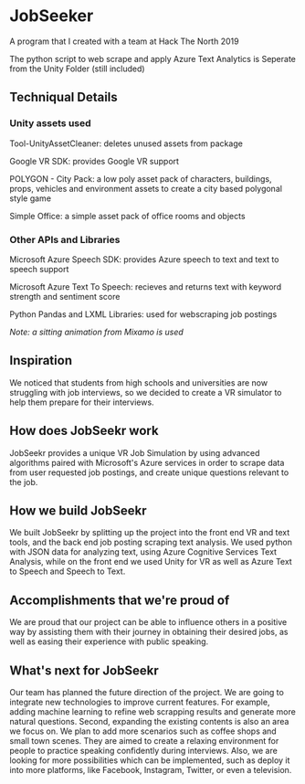 # JobSeeker
 A program that I created with a team at Hack The North 2019

The python script to web scrape and apply Azure Text Analytics is Seperate from the Unity Folder (still included)

## Techniqual Details

### Unity assets used

Tool-UnityAssetCleaner: deletes unused assets from package

Google VR SDK: provides Google VR support

POLYGON - City Pack: a low poly asset pack of characters, buildings, props, vehicles and environment assets to create a city based polygonal style game

Simple Office: a simple asset pack of office rooms and objects

### Other APIs and Libraries

Microsoft Azure Speech SDK: provides Azure speech to text and text to speech support

Microsoft Azure Text To Speech: recieves and returns text with keyword strength and sentiment score

Python Pandas and LXML Libraries: used for webscraping job postings

*Note: a sitting animation from Mixamo is used*

## Inspiration
We noticed that students from high schools and universities are now struggling with job interviews, so we decided to create a VR simulator to help them prepare for their interviews.

## How does JobSeekr work
JobSeekr provides a unique VR Job Simulation by using advanced algorithms paired with Microsoft's Azure services in order to scrape data from user requested job postings, and create unique questions relevant to the job.

## How we build JobSeekr
We built JobSeekr by splitting up the project into the front end VR and text tools, and the back end job posting scraping text analysis. We used python with JSON data for analyzing text, using Azure Cognitive Services Text Analysis, while on the front end we used Unity for VR as well as Azure Text to Speech and Speech to Text.

## Accomplishments that we're proud of
We are proud that our project can be able to influence others in a positive way by assisting them with their journey in obtaining their desired jobs, as well as easing their experience with public speaking.

## What's next for JobSeekr
Our team has planned the future direction of the project. We are going to integrate new technologies to improve current features. For example, adding machine learning to refine web scrapping results and generate more natural questions. Second, expanding the existing contents is also an area we focus on. We plan to add more scenarios such as coffee shops and small town scenes. They are aimed to create a relaxing environment for people to practice speaking confidently during interviews. Also, we are looking for more possibilities which can be implemented, such as deploy it into more platforms, like Facebook, Instagram, Twitter, or even a television.
